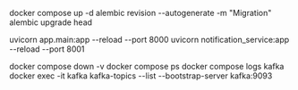 docker compose up -d
alembic revision --autogenerate -m "Migration"
alembic upgrade head

uvicorn app.main:app --reload --port 8000
uvicorn notification_service:app --reload --port 8001

docker compose down -v
docker compose ps
docker compose logs kafka
docker exec -it kafka kafka-topics --list --bootstrap-server kafka:9093